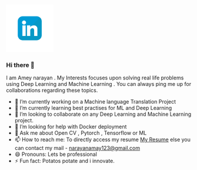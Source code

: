 [![img](https://github.com/gd1m3y/gd1m3y/blob/master/iconfinder_14_5209164.png)](https://www.linkedin.com/in/amey-narayan-32961516b/)

### Hi there 👋

<!--
**gd1m3y/gd1m3y** is a ✨ _special_ ✨ repository because its `README.md` (this file) appears on your GitHub profile.
-->
I am Amey narayan . My Interests focuses upon solving real life problems using Deep Learning and Machine Learning . You can always ping me up for collaborations regarding these topics.

- 🔭 I’m currently working on a Machine language Translation Project
- 🌱 I’m currently learning best practises for ML and Deep Learning
- 👯 I’m looking to collaborate on any Deep Learning and Machine Learning project.
- 🤔 I’m looking for help with Docker deployment
- 💬 Ask me about Open CV , Pytorch , Tensorflow or ML
- 📫 How to reach me: To directly access my resume [My Resume](https://drive.google.com/file/d/1qsDyaxrkPwpq5WtZvG3MIMhflY6xpClg/view?usp=sharing) else you can contact my mail - narayanamay123@gmail.com
- 😄 Pronouns: Lets be professional
- ⚡ Fun fact: Potatos potate and i innovate.
